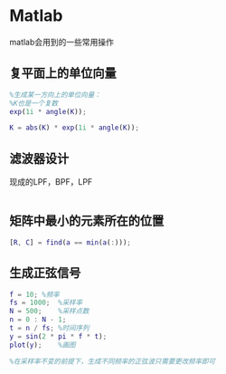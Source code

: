 # Matlab



matlab会用到的一些常用操作



## 复平面上的单位向量

```matlab
%生成某一方向上的单位向量：
%K也是一个复数
exp(1i * angle(K));

K = abs(K) * exp(1i * angle(K));
```



## 滤波器设计

现成的LPF，BPF，LPF

```matlab

```



## 矩阵中最小的元素所在的位置

```matlab
[R, C] = find(a == min(a(:)));
```





## 生成正弦信号

```matlab
f = 10;	%频率
fs = 1000;	%采样率
N = 500;	%采样点数
n = 0 : N - 1;
t = n / fs;	%时间序列
y = sin(2 * pi * f * t);
plot(y);	%画图

%在采样率不变的前提下，生成不同频率的正弦波只需要更改频率即可
```

